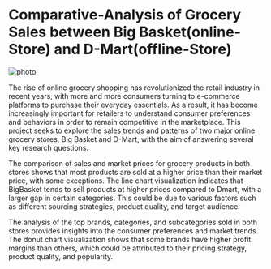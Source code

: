 # Comparative-Analysis of Grocery Sales between Big Basket(online-Store) and D-Mart(offline-Store)

![photo](https://github.com/Arshad882/Comparative-Analysis-of-Grocery-Sales-between-Big-Basket-online-Store-and-D-Mart-offline-Store/assets/125073434/fd14cf87-a673-4e33-9289-5aec3eee8d6d)


The rise of online grocery shopping has revolutionized the retail industry in recent years, with 
more and more consumers turning to e-commerce platforms to purchase their everyday essentials. 
As a result, it has become increasingly important for retailers to understand consumer preferences 
and behaviors in order to remain competitive in the marketplace. This project seeks to explore the 
sales trends and patterns of two major online grocery stores, Big Basket and D-Mart, with the aim 
of answering several key research questions.


The comparison of sales and market prices for grocery products in both stores shows that most 
products are sold at a higher price than their market price, with some exceptions. The line chart 
visualization indicates that BigBasket tends to sell products at higher prices compared to Dmart, 
with a larger gap in certain categories. This could be due to various factors such as different 
sourcing strategies, product quality, and target audience.

The analysis of the top brands, categories, and subcategories sold in both stores provides insights 
into the consumer preferences and market trends. The donut chart visualization shows that some 
brands have higher profit margins than others, which could be attributed to their pricing strategy, 
product quality, and popularity.
